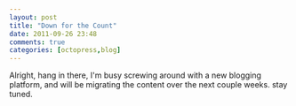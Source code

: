 ```yaml
---
layout: post
title: "Down for the Count"
date: 2011-09-26 23:48
comments: true
categories: [octopress,blog]
---
```


Alright, hang in there, I'm busy screwing around with a new blogging platform, and will be migrating the content over the next couple weeks. stay tuned.
